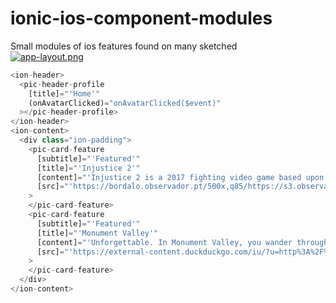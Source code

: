 # ionic-ios-component-modules
Small modules of ios features found on many sketched  
[![app-layout.png](https://i.postimg.cc/Pq1RKk6N/app-layout.png)](https://postimg.cc/kVXsXLPd)
```javascript 
<ion-header>
  <pic-header-profile
    [title]="'Home'"
    (onAvatarClicked)="onAvatarClicked($event)"
  ></pic-header-profile>
</ion-header>
<ion-content>
  <div class="ion-padding">
    <pic-card-feature
      [subtitle]="'Featured'"
      [title]="'Injustice 2'"
      [content]="'Injustice 2 is a 2017 fighting video game based upon the DC Universe. It was developed by NetherRealm Studios and published by Warner Bros.'"
      [src]="'https://bordalo.observador.pt/500x,q85/https://s3.observador.pt/wp-content/uploads/2017/05/25151334/thumb-1920-790802_770x433_acf_cropped.jpg'"
    >
    </pic-card-feature>
    <pic-card-feature
      [subtitle]="'Featured'"
      [title]="'Monument Valley'"
      [content]="'Unforgettable. In Monument Valley, you wander through a beautiful world of castles, sunsets and towers that seem to reach the moon. '"
      [src]="'https://external-content.duckduckgo.com/iu/?u=http%3A%2F%2Fimg.phonandroid.com%2F2017%2F11%2Fmonument-valley-2-android.jpg&f=1&nofb=1'"
    >
    </pic-card-feature>
  </div>
</ion-content>
```


